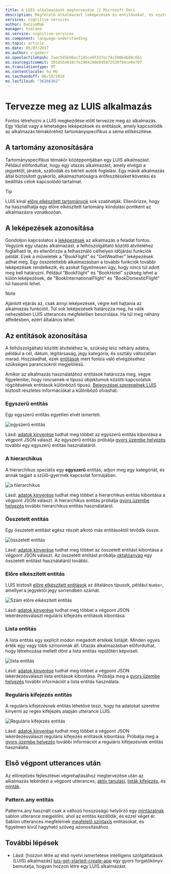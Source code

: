 ```yaml
---
title: A LUIS alkalmazások megtervezése |} Microsoft Docs
description: Megfelelő alkalmazást leképezések és entitásokat, és ezután hozzon létre az alkalmazás tervek a nyelvi ismertetése intelligens szolgáltatások (LUIS).
services: cognitive-services
author: DeniseMak
manager: hsalama
ms.service: cognitive-services
ms.component: language-understanding
ms.topic: article
ms.date: 05/07/2017
ms.author: v-geberr
ms.openlocfilehash: 7aec5d5b90ac7145ce9f337ec74c590b4b88c6b1
ms.sourcegitcommit: 301855e018cfa1984198e045872539f04ce0e707
ms.translationtype: MT
ms.contentlocale: hu-HU
ms.lasthandoff: 06/19/2018
ms.locfileid: "36266362"
---
```

# <a name="plan-your-luis-app"></a>Tervezze meg az LUIS alkalmazás

Fontos létrehozni a LUIS megkezdése előtt tervezze meg az alkalmazás. Egy Vázlat vagy a lehetséges leképezések és entitások, amely kapcsolódik az alkalmazás témaköréhez tartományspecifikus a séma előkészítése.  

## <a name="identify-your-domain"></a>A tartomány azonosítására
Tartományspecifikus témakör középpontjában egy LUIS alkalmazást.  Például előfordulhat, hogy egy utazás alkalmazást, amely elvégzi a jegyektől, járatok, szállodák és bérleti autók foglalási. Egy másik alkalmazás által biztosított gyakorló, alkalmazhatóságra erőfeszítéseket követési és beállítás célok kapcsolódó tartalmat. 

> [!TIP]
> LUIS kínál [előre elkészített tartományok](luis-how-to-use-prebuilt-domains.md) sok szabhatják.
> Ellenőrizze, hogy ha használhatja egy előre elkészített tartomány kiindulási pontként az alkalmazásra vonatkozóan.

## <a name="identify-your-intents"></a>A leképezések azonosítása
Gondoljon kapcsolatos a [leképezések](luis-concept-intent.md) az alkalmazás a feladat fontos. Vegyünk egy utazás alkalmazást, a felhőszolgáltató közötti átviteléhez foglalható le, és ellenőrizze a felhasználó célhelyen időjárási funkciók példát. Ezek a műveletek a "BookFlight" és "GetWeather" leképezések adhat meg. Egy összetettebb alkalmazásban a további funkciók további leképezések rendelkezik, és azokat figyelmesen úgy, hogy nincs túl adott meg kell határozni. Például "BookFlight" és "BookHotel" szükség lehet a külön leképezések, de "BookInternationalFlight" és "BookDomesticFlight" túl hasonló lehet.

> [!NOTE]
> Ajánlott eljárás az, csak annyi leképezések, végre kell hajtania az alkalmazás funkcióit. Túl sok leképezések határozza meg, ha válik nehezebben LUIS utterances megfelelően besorolása. Ha túl meg néhány átfedésben, ezért általános lehet.


## <a name="identify-your-entities"></a>Az entitások azonosítása
A felhőszolgáltató közötti átviteléhez le, szükség lesz néhány adatra, például a cél, dátum, légitársaság, jegy kategória, és osztály változatlan marad. Hozzáadhat, ezek [entitások](luis-concept-entity-types.md) mert fontos való elvégzéséhez szükséges parancsokról megjelölésű. 

Amikor az alkalmazás használatához entitások határozza meg, vegye figyelembe, hogy nincsenek-e típusú objektumok közötti kapcsolatok rögzítésének entitások különböző típusú. [Bejegyzései szerepelnek LUIS](luis-concept-entity-types.md) biztosít részletes információkat a különböző olvashat.

### <a name="simple-entity"></a>Egyszerű entitás
Egy egyszerű entitás egyetlen elvét ismerteti.

![egyszerű entitás](./media/luis-plan-your-app/simple-entity.png)

Lásd: [adatok kinyerése](luis-concept-data-extraction.md#simple-entity-data) tudhat meg többet az egyszerű entitás kibontása a végpont JSON választ. Az egyszerű entitás próbálja [gyors üzembe helyezés](luis-quickstart-primary-and-secondary-data.md) további egy egyszerű entitás használatáról.

### <a name="hierarchical-entity"></a>A hierarchikus
A hierarchikus speciális egy **egyszerű** entitás; adjon meg egy kategóriát, és annak tagjait a szülő-gyermek kapcsolat formájában.

![a hierarchikus](./media/luis-plan-your-app/hierarchical-entity.png)

Lásd: [adatok kinyerése](luis-concept-data-extraction.md#hierarchical-entity-data) tudhat meg többet a hierarchikus entitás kibontása a végpont JSON választ. A hierarchikus entitás próbálja [gyors üzembe helyezés](luis-quickstart-intent-and-hier-entity.md) további hierarchikus entitás használatáról.

### <a name="composite-entity"></a>Összetett entitás
Egy összetett entitást egész részét alkotó más entitásoktól tevődik össze. 

![összetett entitás](./media/luis-plan-your-app/composite-entity.png)

Lásd: [adatok kinyerése](luis-concept-data-extraction.md#composite-entity-data) tudhat meg többet az összetett entitást kibontása a végpont JSON választ. Az összetett entitást próbálja [oktatóanyag](luis-tutorial-composite-entity.md) egy összetett entitást használatáról további.

### <a name="prebuilt-entity"></a>Előre elkészített entitás
LUIS biztosít [előre elkészített entitások](Pre-builtEntities.md) az általános típusok, például `Number`, amellyel a jegyektől jegy sorrendben számát.

![Szám előre elkészített entitás](./media/luis-plan-your-app/number-entity.png)

Lásd: [adatok kinyerése](luis-concept-data-extraction.md#prebuilt-entity-data) tudhat meg többet a végpont JSON lekérdezésválaszt reguláris kifejezés entitások kibontása. 

### <a name="list-entity"></a>Lista entitás 
A lista entitás egy explicit módon megadott értékek listáját. Minden egyes érték egy vagy több szinonimák áll. Utazás alkalmazásban előfordulhat, hogy létrehozása mellett dönt a lista entitás repülőtéri képviseli.

![lista entitás](./media/luis-plan-your-app/list-entity.png)

Lásd: [adatok kinyerése](luis-concept-data-extraction.md#list-entity-data) tudhat meg többet a végpont JSON lekérdezésválaszt lista entitások kibontása. Próbálja meg a [gyors üzembe helyezés](luis-quickstart-intent-and-list-entity.md) további információt a lista entitás használata.

### <a name="regular-expression-entity"></a>Reguláris kifejezés entitás
A reguláris kifejezésnek entitás lehetővé teszi, hogy ha adatokat szeretne kinyerni az regex kifejezés alapján utterance LUIS.

![Reguláris kifejezés entitás](./media/luis-plan-your-app/regex-entity.png)

Lásd: [adatok kinyerése](luis-concept-data-extraction.md#regular-expression-entity-data) tudhat meg többet a végpont JSON lekérdezésválaszt reguláris kifejezés entitások kibontása. Próbálja meg a [gyors üzembe helyezés](luis-quickstart-intents-regex-entity.md) további információt a reguláris kifejezésnek entitás használata.

## <a name="after-getting-endpoint-utterances"></a>Első végpont utterances után
Az előrejelzés fejlesztései végrehajtásához megtervezése után az alkalmazás lekérdezi a végpont utterances, [aktív tanulási](label-suggested-utterances.md), [listák kifejezés](luis-concept-feature.md), és [minták](luis-concept-patterns.md). 

### <a name="patternany-entity"></a>Pattern.any entitás
Patterns.any használt csak a változó hosszúságú helyőrző egy [mintázatnak](luis-concept-patterns.md) sablon utterance megjelölni, ahol az entitás kezdődik, és ezzel véget ér. Sablon utterances megfelelnek [megfelelő szintaxis](luis-concept-patterns.md#pattern-syntax) entitásokat, és figyelmen kívül hagyható szöveg azonosításához.


## <a name="next-steps"></a>További lépések
* Lásd: [hozzon létre az első nyelvi ismertetése intelligens szolgáltatások (LUIS) alkalmazás] [ luis-get-started-create-app] egy gyors forgatókönyv bemutatja, hogyan hozzon létre egy LUIS alkalmazást.

[luis-get-started-create-app]: https://docs.microsoft.com/azure/cognitive-services/luis/luis-get-started-create-app